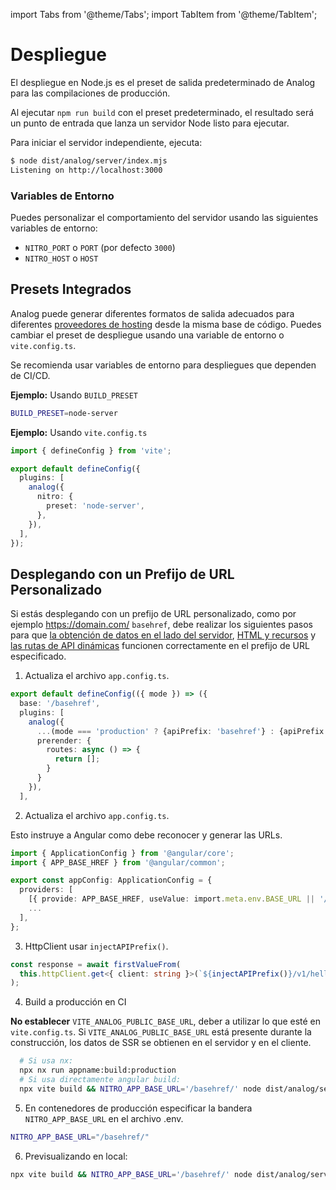import Tabs from '@theme/Tabs';
import TabItem from '@theme/TabItem';

# Despliegue

El despliegue en Node.js es el preset de salida predeterminado de Analog para las compilaciones de producción.

Al ejecutar `npm run build` con el preset predeterminado, el resultado será un punto de entrada que lanza un servidor Node listo para ejecutar.

Para iniciar el servidor independiente, ejecuta:

```bash
$ node dist/analog/server/index.mjs
Listening on http://localhost:3000
```

### Variables de Entorno

Puedes personalizar el comportamiento del servidor usando las siguientes variables de entorno:

- `NITRO_PORT` o `PORT` (por defecto `3000`)
- `NITRO_HOST` o `HOST`

## Presets Integrados

Analog puede generar diferentes formatos de salida adecuados para diferentes [proveedores de hosting](/docs/features/deployment/providers) desde la misma base de código. Puedes cambiar el preset de despliegue usando una variable de entorno o `vite.config.ts`.

Se recomienda usar variables de entorno para despliegues que dependen de CI/CD.

**Ejemplo:** Usando `BUILD_PRESET`

```bash
BUILD_PRESET=node-server
```

**Ejemplo:** Usando `vite.config.ts`

```ts
import { defineConfig } from 'vite';

export default defineConfig({
  plugins: [
    analog({
      nitro: {
        preset: 'node-server',
      },
    }),
  ],
});
```

## Desplegando con un Prefijo de URL Personalizado

Si estás desplegando con un prefijo de URL personalizado, como por ejemplo https://domain.com/ `basehref`, debe realizar los siguientes pasos para que [la obtención de datos en el lado del servidor](https://analogjs.org/docs/es/features/data-fetching/server-side-data-fetching), [HTML y recursos](https://angular.io/api/common/APP_BASE_HREF) y [las rutas de API dinámicas](https://analogjs.org/docs/es/features/api/overview) funcionen correctamente en el prefijo de URL especificado.

1. Actualiza el archivo `app.config.ts`.

```ts
export default defineConfig(({ mode }) => ({
  base: '/basehref',
  plugins: [
    analog({
      ...(mode === 'production' ? {apiPrefix: 'basehref'} : {apiPrefix: 'basehref/api'}),
      prerender: {
        routes: async () => {
          return [];
        }
      }
    }),
  ],
```

2. Actualiza el archivo `app.config.ts`.

Esto instruye a Angular como debe reconocer y generar las URLs.

```ts
import { ApplicationConfig } from '@angular/core';
import { APP_BASE_HREF } from '@angular/common';

export const appConfig: ApplicationConfig = {
  providers: [
    [{ provide: APP_BASE_HREF, useValue: import.meta.env.BASE_URL || '/' }],
    ...
  ],
};
```

3. HttpClient usar `injectAPIPrefix()`.

```ts
const response = await firstValueFrom(
  this.httpClient.get<{ client: string }>(`${injectAPIPrefix()}/v1/hello`),
);
```

4. Build a producción en CI

**No establecer** `VITE_ANALOG_PUBLIC_BASE_URL`, deber a utilizar lo que esté en `vite.config.ts`.
Si `VITE_ANALOG_PUBLIC_BASE_URL` está presente durante la construcción, los datos de SSR se obtienen en el servidor y en el cliente.

```bash
  # Si usa nx:
  npx nx run appname:build:production
  # Si usa directamente angular build:
  npx vite build && NITRO_APP_BASE_URL='/basehref/' node dist/analog/server/index.mjs
```

5. En contenedores de producción especificar la bandera `NITRO_APP_BASE_URL` en el archivo .env.

```bash
NITRO_APP_BASE_URL="/basehref/"
```

6. Previsualizando en local:

```bash
npx vite build && NITRO_APP_BASE_URL='/basehref/' node dist/analog/server/index.mjs
```

